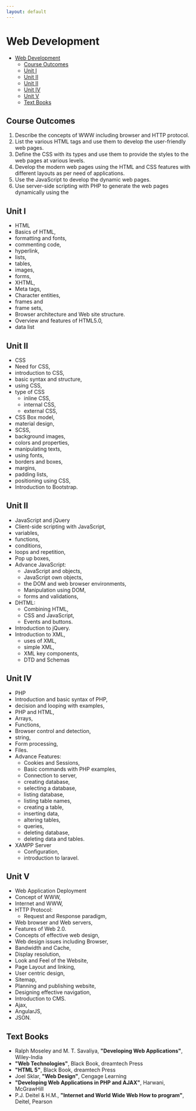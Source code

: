 ```yaml
---
layout: default
---
```


# Web Development

- [Web Development](#web-development)
  - [Course Outcomes](#course-outcomes)
  - [Unit I](#unit-i)
  - [Unit II](#unit-ii)
  - [Unit II](#unit-ii-1)
  - [Unit IV](#unit-iv)
  - [Unit V](#unit-v)
  - [Text Books](#text-books)

## Course Outcomes

1. Describe the concepts of WWW including browser and 
   HTTP protocol.
2. List the various HTML tags and use them to develop the 
   user-friendly web pages.
3. Define the CSS with its types and use them to provide the 
   styles to the web pages at various levels.
4. Develop the modern web pages using the HTML and CSS features 
   with different layouts as per need of applications.
5. Use the JavaScript to develop the dynamic web pages.
6. Use server-side scripting with PHP to generate the web 
   pages dynamically using the

## Unit I 

- HTML
- Basics of HTML, 
- formatting and fonts, 
- commenting code, 
- hyperlink, 
- lists, 
- tables, 
- images, 
- forms, 
- XHTML, 
- Meta tags, 
- Character entities, 
- frames and 
- frame sets, 
- Browser architecture and Web site structure. 
- Overview and features of HTML5.0, 
- data list

## Unit II 

- CSS
- Need for CSS, 
- introduction to CSS, 
- basic syntax and structure, 
- using CSS,
- type of CSS
  - inline CSS, 
  - internal CSS, 
  - external CSS, 
- CSS Box model, 
- material design, 
- SCSS, 
- background images, 
- colors and properties,
- manipulating texts, 
- using fonts, 
- borders and boxes, 
- margins, 
- padding lists,
- positioning using CSS, 
- Introduction to Bootstrap.

## Unit II 

- JavaScript and jQuery
- Client-side scripting with JavaScript, 
- variables, 
- functions, 
- conditions, 
- loops and repetition, 
- Pop up boxes, 
- Advance JavaScript: 
  - JavaScript and objects, 
  - JavaScript own objects, 
  - the DOM and web browser environments,
  - Manipulation using DOM, 
  - forms and validations, 
- DHTML: 
  - Combining HTML, 
  - CSS and JavaScript, 
  - Events and buttons.
- Introduction to jQuery. 
- Introduction to XML, 
  - uses of XML, 
  - simple XML, 
  - XML key components, 
  - DTD and Schemas

## Unit IV 

- PHP
- Introduction and basic syntax of PHP, 
- decision and looping with examples, 
- PHP and HTML, 
- Arrays, 
- Functions, 
- Browser control and detection, 
- string,
- Form processing, 
- Files.
- Advance Features: 
  - Cookies and Sessions, 
  - Basic commands with PHP examples, 
  - Connection to server, 
  - creating database, 
  - selecting a database,
  - listing database, 
  - listing table names, 
  - creating a table, 
  - inserting data, 
  - altering tables, 
  - queries, 
  - deleting database, 
  - deleting data and tables. 
- XAMPP Server 
  - Configuration, 
  - introduction to laravel.

## Unit V 

- Web Application Deployment
- Concept of WWW, 
- Internet and WWW, 
- HTTP Protocol: 
  - Request and Response paradigm, 
- Web browser and Web servers, 
- Features of Web 2.0. 
- Concepts of effective web design, 
- Web design issues including Browser, 
- Bandwidth and Cache, 
- Display resolution, 
- Look and Feel of the Website, 
- Page Layout and linking, 
- User centric design, 
- Sitemap, 
- Planning and publishing website, 
- Designing effective navigation, 
- Introduction to CMS. 
- Ajax, 
- AngularJS, 
- JSON.

## Text Books

- Ralph Moseley and M. T. Savaliya,
  **"Developing Web Applications"**,
  Wiley-India
- **"Web Technologies"**,
  Black Book, dreamtech Press
- **"HTML 5"**,
  Black Book, dreamtech Press
- Joel Sklar,
  **"Web Design"**,
  Cengage Learning
- **"Developing Web Applications in PHP and AJAX"**,
  Harwani, McGrawHill
- P.J. Deitel & H.M.,
  **"Internet and World Wide Web How to program"**, 
  Deitel, Pearson